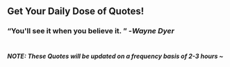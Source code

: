 ## Get Your Daily Dose of Quotes!
### <q>You'll see it when you believe it. </q> -<em>Wayne Dyer</em> <br><br>
##### NOTE: These Quotes will be updated on a frequency basis of 2-3 hours ~
